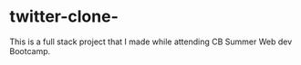 # twitter-clone-
This is a full stack project that I made while attending CB Summer Web dev Bootcamp.
